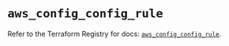 # `aws_config_config_rule`

Refer to the Terraform Registry for docs: [`aws_config_config_rule`](https://registry.terraform.io/providers/hashicorp/aws/6.11.0/docs/resources/config_config_rule).
